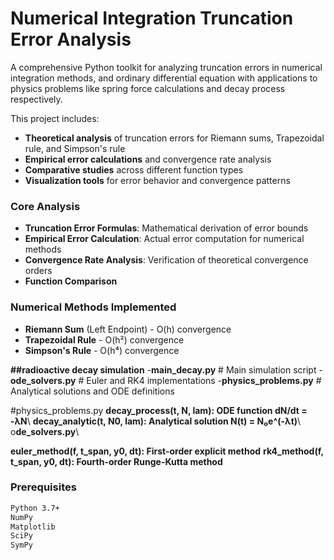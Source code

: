 # Numerical Integration Truncation Error Analysis

A comprehensive Python toolkit for analyzing truncation errors in numerical integration methods, and ordinary differential equation with applications to physics problems like spring force calculations and decay process respectively.

This project includes:
- **Theoretical analysis** of truncation errors for Riemann sums, Trapezoidal rule, and Simpson's rule
- **Empirical error calculations** and convergence rate analysis
- **Comparative studies** across different function types
- **Visualization tools** for error behavior and convergence patterns

### Core Analysis
- **Truncation Error Formulas**: Mathematical derivation of error bounds
- **Empirical Error Calculation**: Actual error computation for numerical methods
- **Convergence Rate Analysis**: Verification of theoretical convergence orders
- **Function Comparison**

### Numerical Methods Implemented
- **Riemann Sum** (Left Endpoint) - O(h) convergence
- **Trapezoidal Rule** - O(h²) convergence  
- **Simpson's Rule** - O(h⁴) convergence

**##radioactive decay simulation**
-**main_decay.py**             # Main simulation script
-**ode_solvers.py**            # Euler and RK4 implementations
-**physics_problems.py**        # Analytical solutions and ODE definitions

#physics_problems.py
**decay_process(t, N, lam): ODE function dN/dt = -λN**\\
**decay_analytic(t, N0, lam): Analytical solution N(t) = N₀e^(-λt)**\\
o**de_solvers.py**\\

**euler_method(f, t_span, y0, dt): First-order explicit method**
**rk4_method(f, t_span, y0, dt): Fourth-order Runge-Kutta method**

### Prerequisites
```bash
Python 3.7+
NumPy
Matplotlib
SciPy
SymPy
